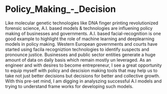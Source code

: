 # Policy_Making_-_Decision
Like molecular genetic technologies like DNA finger printing revolutionized forensic science, A.I. based models & technologies are influening 
policy making of businesses and governments. A.I. based facial-recognition is one good example to highlight the role of machine learning and deeplearning
models in policy making. Western European governments and courts have started using facila recogniztion technologies to identify suspects and pronounce 
justice. Businesses and public sector entities generate a huge amount of data on daily basis which remain mostly un leveraged. As an engineer and with 
desires to become entrepreneur, I see a great opportunity to equip myself with policy and descision making tools that may help us to take not just
better decisions but decisions for better and collective growth. With this pre-set mind, I am digging in analyszing successful A.I models and
trying to understand frame works for developing such models.
